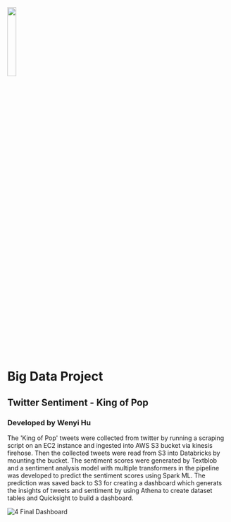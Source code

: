 <img src='https://upload.wikimedia.org/wikipedia/commons/thumb/4/4f/Twitter-logo.svg/1200px-Twitter-logo.svg.png' width='20%'>

<h1 align='left'> Big Data Project <font color='#559E54'> </font> </h1>
<h2 align='left'> Twitter Sentiment - King of Pop </h2>
<h3 align='left'> Developed by Wenyi Hu </h3>

The 'King of Pop' tweets were collected from twitter by running a scraping script on an EC2 instance and ingested into AWS S3 bucket via kinesis firehose. Then the collected tweets were read from S3 into Databricks by mounting the bucket. The sentiment scores were generated by Textblob and a sentiment analysis model with multiple transformers in the pipeline was developed to predict the sentiment scores using Spark ML. The prediction was saved back to S3 for creating a dashboard which generats the insights of tweets and sentiment by using Athena to create dataset tables and Quicksight to build a dashboard.

![4  Final Dashboard](https://user-images.githubusercontent.com/112957640/194693955-f6c493ac-d6ad-4c28-ba0b-375315a03d95.png)
